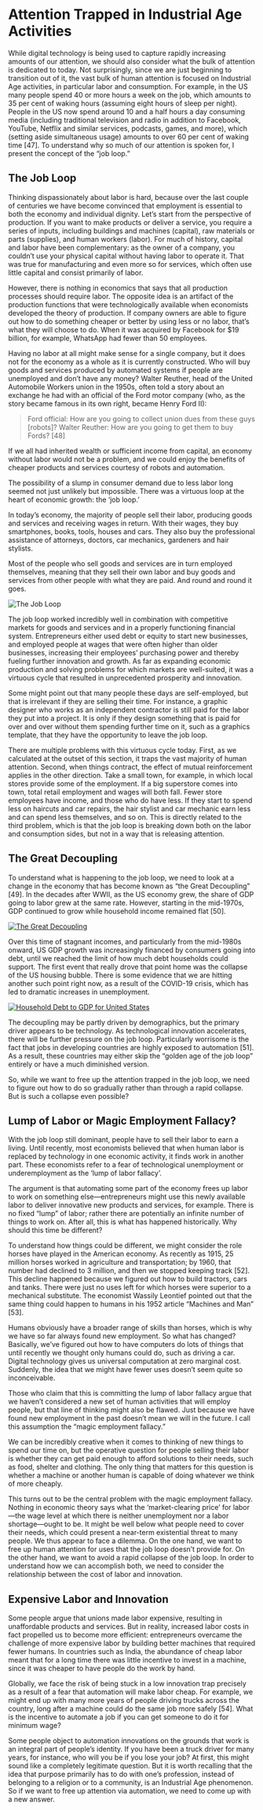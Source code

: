 # Attention Trapped in Industrial Age Activities
 
While digital technology is being used to capture rapidly increasing amounts of our attention, we should also consider what the bulk of attention is dedicated to today. Not surprisingly, since we are just beginning to transition out of it, the vast bulk of human attention is focused on Industrial Age activities, in particular labor and consumption. For example, in the US many people spend 40 or more hours a week on the job, which amounts to 35 per cent of waking hours (assuming eight hours of sleep per night). People in the US now spend around 10 and a half hours a day consuming media (including traditional television and radio in addition to Facebook, YouTube, Netflix and similar services, podcasts, games, and more), which (setting aside simultaneous usage) amounts to over 60 per cent of waking time [47]. To understand why so much of our attention is spoken for, I present the concept of the “job loop.”


## The Job Loop

Thinking dispassionately about labor is hard, because over the last couple of centuries we have become convinced that employment is essential to both the economy and individual dignity. Let’s start from the perspective of production. If you want to make products or deliver a service, you require a series of inputs, including buildings and machines (capital), raw materials or parts (supplies), and human workers (labor). For much of history, capital and labor have been complementary: as the owner of a company, you couldn’t use your physical capital without having labor to operate it. That was true for manufacturing and even more so for services, which often use little capital and consist primarily of labor.
 
However, there is nothing in economics that says that all production processes should require labor. The opposite idea is an artifact of the production functions that were technologically available when economists developed the theory of production. If company owners are able to figure out how to do something cheaper or better by using less or no labor, that’s what they will choose to do. When it was acquired by Facebook for $19 billion, for example, WhatsApp had fewer than 50 employees. 

Having no labor at all might make sense for a single company, but it does not for the economy as a whole as it is currently constructed. Who will buy goods and services produced by automated systems if people are unemployed and don’t have any money? Walter Reuther, head of the United Automobile Workers union in the 1950s, often told a story about an exchange he had with an official of the Ford motor company (who, as the story became famous in its own right, became Henry Ford II): 

> Ford official: How are you going to collect union dues from these guys [robots]?
> Walter Reuther: How are you going to get them to buy Fords? [48]

If we all had inherited wealth or sufficient income from capital, an economy without labor would not be a problem, and we could enjoy the benefits of cheaper products and services courtesy of robots and automation. 

The possibility of a slump in consumer demand due to less labor long seemed not just unlikely but impossible. There was a virtuous loop at the heart of economic growth: the ‘job loop.’ 

In today’s economy, the majority of people sell their labor, producing goods and services and receiving wages in return. With their wages, they buy smartphones, books, tools, houses and cars. They also buy the professional assistance of attorneys, doctors, car mechanics, gardeners and hair stylists.

Most of the people who sell goods and services are in turn employed themselves, meaning that they sell their own labor and buy goods and services from other people with what they are paid. And round and round it goes.

![The Job Loop](../assets/job-loop.png)

The job loop worked incredibly well in combination with competitive markets for goods and services and in a properly functioning financial system. Entrepreneurs either used debt or equity to start new businesses, and employed people at wages that were often higher than older businesses, increasing their employees’ purchasing power and thereby fueling further innovation and growth. As far as expanding economic production and solving problems for which markets are well-suited, it was a virtuous cycle that resulted in unprecedented prosperity and innovation.
 
Some might point out that many people these days are self-employed, but that is irrelevant if they are selling their time. For instance, a graphic designer who works as an independent contractor is still paid for the labor they put into a project. It is only if they design something that is paid for over and over without them spending further time on it, such as a graphics template, that they have the opportunity to leave the job loop.

There are multiple problems with this virtuous cycle today. First, as we calculated at the outset of this section, it traps the vast majority of human attention. Second, when things contract, the effect of mutual reinforcement applies in the other direction. Take a small town, for example, in which local stores provide some of the employment. If a big superstore comes into town, total retail employment and wages will both fall. Fewer store employees have income, and those who do have less. If they start to spend less on haircuts and car repairs, the hair stylist and car mechanic earn less and can spend less themselves, and so on. This is directly related to the third problem, which is that the job loop is breaking down both on the labor and consumption sides, but not in a way that is releasing attention.


## The Great Decoupling

To understand what is happening to the job loop, we need to look at a change in the economy that has become known as “the Great Decoupling” [49]. In the decades after WWII, as the US economy grew, the share of GDP going to labor grew at the same rate. However, starting in the mid-1970s, GDP continued to grow while household income remained flat [50].

[![The Great Decoupling](../assets/great-decoupling.png)](../Appendix.md#great-decoupling)

Over this time of stagnant incomes, and particularly from the mid-1980s onward, US GDP growth was increasingly financed by consumers going into debt, until we reached the limit of how much debt households could support. The first event that really drove that point home was the collapse of the US housing bubble. There is some evidence that we are hitting another such point right now, as a result of the COVID-19 crisis, which has led to dramatic increases in unemployment.

[![Household Debt to GDP for United States](../assets/household-debt.png)](../Appendix.md#debt-to-gdp)

The decoupling may be partly driven by demographics, but the primary driver appears to be technology. As technological innovation accelerates, there will be further pressure on the job loop. Particularly worrisome is the fact that jobs in developing countries are highly exposed to automation [51]. As a result, these countries may either skip the “golden age of the job loop” entirely or have a much diminished version.

So, while we want to free up the attention trapped in the job loop, we need to figure out how to do so gradually rather than through a rapid collapse. But is such a collapse even possible?


## Lump of Labor or Magic Employment Fallacy?

With the job loop still dominant, people have to sell their labor to earn a living. Until recently, most economists believed that when human labor is replaced by technology in one economic activity, it finds work in another part. These economists refer to a fear of technological unemployment or underemployment as the ‘lump of labor fallacy’.
 
The argument is that automating some part of the economy frees up labor to work on something else—entrepreneurs might use this newly available labor to deliver innovative new products and services, for example. There is no fixed “lump” of labor; rather there are potentially an infinite number of things to work on. After all, this is what has happened historically. Why should this time be different?
 
To understand how things could be different, we might consider the role horses have played in the American economy. As recently as 1915, 25 million horses worked in agriculture and transportation; by 1960, that number had declined to 3 million, and then we stopped keeping track [52]. This decline happened because we figured out how to build tractors, cars and tanks. There were just no uses left for which horses were superior to a mechanical substitute. The economist Wassily Leontief pointed out that the same thing could happen to humans in his 1952 article “Machines and Man” [53]. 

Humans obviously have a broader range of skills than horses, which is why we have so far always found new employment. So what has changed? Basically, we’ve figured out how to have computers do lots of things that until recently we thought only humans could do, such as driving a car. Digital technology gives us universal computation at zero marginal cost. Suddenly, the idea that we might have fewer uses doesn’t seem quite so inconceivable. 

Those who claim that this is committing the lump of labor fallacy argue that we haven’t considered a new set of human activities that will employ people, but that line of thinking might also be flawed. Just because we have found new employment in the past doesn’t mean we will in the future. I call this assumption the “magic employment fallacy.”

We can be incredibly creative when it comes to thinking of new things to spend our time on, but the operative question for people selling their labor is whether they can get paid enough to afford solutions to their needs, such as food, shelter and clothing. The only thing that matters for this question is whether a machine or another human is capable of doing whatever we think of more cheaply. 

This turns out to be the central problem with the magic employment fallacy. Nothing in economic theory says what the ‘market-clearing price’ for labor—the wage level at which there is neither unemployment nor a labor shortage—ought to be. It might be well below what people need to cover their needs, which could present a near-term existential threat to many people. 
We thus appear to face a dilemma. On the one hand, we want to free up human attention for uses that the job loop doesn’t provide for. On the other hand, we want to avoid a rapid collapse of the job loop. In order to understand how we can accomplish both, we need to consider the relationship between the cost of labor and innovation.


## Expensive Labor and Innovation

Some people argue that unions made labor expensive, resulting in unaffordable products and services. But in reality, increased labor costs in fact propelled us to become more efficient: entrepreneurs overcame the challenge of more expensive labor by building better machines that required fewer humans. In countries such as India, the abundance of cheap labor meant that for a long time there was little incentive to invest in a machine, since it was cheaper to have people do the work by hand.

Globally, we face the risk of being stuck in a low innovation trap precisely as a result of a fear that automation will make labor cheap. For example, we might end up with many more years of people driving trucks across the country, long after a machine could do the same job more safely [54]. What is the incentive to automate a job if you can get someone to do it for minimum wage? 

Some people object to automation innovations on the grounds that work is an integral part of people’s identity. If you have been a truck driver for many years, for instance, who will you be if you lose your job? At first, this might sound like a completely legitimate question. But it is worth recalling that the idea that purpose primarily has to do with one’s profession, instead of belonging to a religion or to a community, is an Industrial Age phenomenon. So if we want to free up attention via automation, we need to come up with a new answer.
